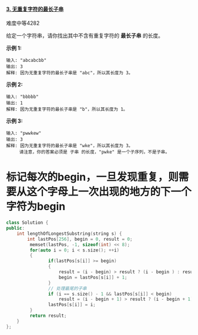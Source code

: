 

#### [3. 无重复字符的最长子串](https://leetcode-cn.com/problems/longest-substring-without-repeating-characters/)

难度中等4282

给定一个字符串，请你找出其中不含有重复字符的 **最长子串** 的长度。

**示例 1:**

```
输入: "abcabcbb"
输出: 3 
解释: 因为无重复字符的最长子串是 "abc"，所以其长度为 3。
```

**示例 2:**

```
输入: "bbbbb"
输出: 1
解释: 因为无重复字符的最长子串是 "b"，所以其长度为 1。
```

**示例 3:**

```
输入: "pwwkew"
输出: 3
解释: 因为无重复字符的最长子串是 "wke"，所以其长度为 3。
     请注意，你的答案必须是 子串 的长度，"pwke" 是一个子序列，不是子串。
```



# 标记每次的begin，一旦发现重复，则需要从这个字母上一次出现的地方的下一个字符为begin

```c++
class Solution {
public:
    int lengthOfLongestSubstring(string s) {
        int lastPos[256], begin = 0, result = 0;
         memset(lastPos, -1, sizeof(int) << 8);
         for(auto i = 0; i < s.size(); ++i)
         {
                if(lastPos[s[i]] >= begin) 
                {
                    result = (i - begin) > result ? (i - begin ) : result;
                    begin = lastPos[s[i]] + 1;
                } 
                // 处理最尾的子串
                if (i == s.size() - 1 && lastPos[s[i]] < begin)
                    result = (i - begin + 1) > result ? (i - begin + 1) : result;
                lastPos[s[i]] = i;
         }
         return result;
    }
};
```

